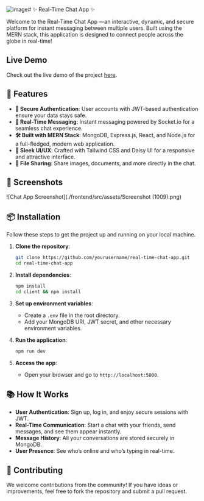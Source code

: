 ![image](https://github.com/user-attachments/assets/304bf9ef-9b54-4d67-a400-ccd7dd3bba25)# ✨ Real-Time Chat App ✨

Welcome to the Real-Time Chat App —an interactive, dynamic, and secure platform for instant messaging between multiple users.
Built using the MERN stack, this application is designed to connect people across the globe in real-time!

## Live Demo

Check out the live demo of the project [here](https://real-chat-bu5l.onrender.com/login).



## 🚀 Features

- **🔐 Secure Authentication**: User accounts with JWT-based authentication ensure your data stays safe.
- **💬 Real-Time Messaging**: Instant messaging powered by Socket.io for a seamless chat experience.
- **🛠️ Built with MERN Stack**: MongoDB, Express.js, React, and Node.js for a full-fledged, modern web application.
- **🎨 Sleek UI/UX**: Crafted with Tailwind CSS and Daisy UI for a responsive and attractive interface.
- **📂 File Sharing**: Share images, documents, and more directly in the chat.


## 📸 Screenshots

![Chat App Screenshot](./frontend/src/assets/Screenshot (1009).png)


## 📦 Installation

Follow these steps to get the project up and running on your local machine.

1. **Clone the repository**:
    ```bash
    git clone https://github.com/yourusername/real-time-chat-app.git
    cd real-time-chat-app
    ```

2. **Install dependencies**:
    ```bash
    npm install
    cd client && npm install
    ```

3. **Set up environment variables**:
    - Create a `.env` file in the root directory.
    - Add your MongoDB URI, JWT secret, and other necessary environment variables.

4. **Run the application**:
    ```bash
    npm run dev
    ```

5. **Access the app**:
   - Open your browser and go to `http://localhost:5000`.

## 📚 How It Works

- **User Authentication**: Sign up, log in, and enjoy secure sessions with JWT.
- **Real-Time Communication**: Start a chat with your friends, send messages, and see them appear instantly.
- **Message History**: All your conversations are stored securely in MongoDB.
- **User Presence**: See who’s online and who’s typing in real-time.

## 🤝 Contributing

We welcome contributions from the community! If you have ideas or improvements, feel free to fork the repository and submit a pull request.




